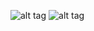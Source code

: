 ![alt tag](https://github.com/tashi-bhutia/android-tab-slide/blob/master/output/a.png)
![alt tag](https://github.com/tashi-bhutia/android-tab-slide/blob/master/output/b.png)